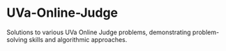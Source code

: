 # UVa-Online-Judge
Solutions to various UVa Online Judge problems, demonstrating problem-solving skills and algorithmic approaches.
